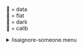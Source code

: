 &#x1F4D7;  = data  
&#x1F4D8;  = flat  
&#x1F4D9;  = dark  
&#x1F4D5;  = calib<details><summary>lisaignore-someone.menu</summary><blockquote><pre><details><summary>lisa_someone_530coronal_flat.cbk</summary><blockquote><pre><details><summary>setupFlat.rcp</summary><blockquote><pre>diffuser	in
cover	out
occ	out
shut	out
calib	out

Integration:0.00 minutes.  Hardware:1.00 minutes. total:1.00 minutes  </pre></blockquote></details><details><summary>setupDark.rcp</summary><blockquote><pre>shut	in

Integration:0.00 minutes.  Hardware:0.00 minutes. total:0.00 minutes  </pre></blockquote></details><details><summary>&#x1F4D9; [dark_01wave_1beam_16sums_10rep_BOTH.rcp](tuningplots/dark_01wave_1beam_16sums_10rep_BOTH.rcp.png)</summary><blockquote><pre>shut	in
&#x1F4D9; data	rcam	both	656.28	16
&#x1F4D9; data	rcam	both	656.28	16
&#x1F4D9; data	rcam	both	656.28	16
&#x1F4D9; data	rcam	both	656.28	16
&#x1F4D9; data	rcam	both	656.28	16
&#x1F4D9; data	rcam	both	656.28	16
&#x1F4D9; data	rcam	both	656.28	16
&#x1F4D9; data	rcam	both	656.28	16
&#x1F4D9; data	rcam	both	656.28	16
&#x1F4D9; data	rcam	both	656.28	16

Integration:1.05 minutes.  Hardware:0.00 minutes. total:1.05 minutes  </pre></blockquote></details><details><summary>setupFlat.rcp</summary><blockquote><pre>diffuser	in
cover	out
occ	out
shut	out
calib	out

Integration:0.00 minutes.  Hardware:1.00 minutes. total:1.00 minutes  </pre></blockquote></details><details><summary>530_FW.rcp</summary><blockquote><pre>prefilterrange	530

Integration:0.00 minutes.  Hardware:0.42 minutes. total:0.42 minutes  </pre></blockquote></details><details><summary>&#x1F4D8; [lisa_someone_530_05wave_2beam_16sums_4rep_BOTH.rcp](tuningplots/lisa_someone_530_05wave_2beam_16sums_4rep_BOTH.rcp.png)</summary><blockquote><pre>shut	out
&#x1F4D8; data	rcam	both	530.23	16
&#x1F4D8; data	rcam	both	530.26	16
&#x1F4D8; data	rcam	both	530.29	16
&#x1F4D8; data	rcam	both	530.32	16
&#x1F4D8; data	rcam	both	530.35	16
&#x1F4D8; data	tcam	both	530.23	16
&#x1F4D8; data	tcam	both	530.26	16
&#x1F4D8; data	tcam	both	530.29	16
&#x1F4D8; data	tcam	both	530.32	16
&#x1F4D8; data	tcam	both	530.35	16
&#x1F4D8; data	rcam	both	530.23	16
&#x1F4D8; data	rcam	both	530.26	16
&#x1F4D8; data	rcam	both	530.29	16
&#x1F4D8; data	rcam	both	530.32	16
&#x1F4D8; data	rcam	both	530.35	16
&#x1F4D8; data	tcam	both	530.23	16
&#x1F4D8; data	tcam	both	530.26	16
&#x1F4D8; data	tcam	both	530.29	16
&#x1F4D8; data	tcam	both	530.32	16
&#x1F4D8; data	tcam	both	530.35	16
&#x1F4D8; data	rcam	both	530.23	16
&#x1F4D8; data	rcam	both	530.26	16
&#x1F4D8; data	rcam	both	530.29	16
&#x1F4D8; data	rcam	both	530.32	16
&#x1F4D8; data	rcam	both	530.35	16
&#x1F4D8; data	tcam	both	530.23	16
&#x1F4D8; data	tcam	both	530.26	16
&#x1F4D8; data	tcam	both	530.29	16
&#x1F4D8; data	tcam	both	530.32	16
&#x1F4D8; data	tcam	both	530.35	16
&#x1F4D8; data	rcam	both	530.23	16
&#x1F4D8; data	rcam	both	530.26	16
&#x1F4D8; data	rcam	both	530.29	16
&#x1F4D8; data	rcam	both	530.32	16
&#x1F4D8; data	rcam	both	530.35	16
&#x1F4D8; data	tcam	both	530.23	16
&#x1F4D8; data	tcam	both	530.26	16
&#x1F4D8; data	tcam	both	530.29	16
&#x1F4D8; data	tcam	both	530.32	16
&#x1F4D8; data	tcam	both	530.35	16

Integration:4.20 minutes.  Hardware:0.00 minutes. total:4.20 minutes  </pre></blockquote></details><details><summary>setupDark.rcp</summary><blockquote><pre>shut	in

Integration:0.00 minutes.  Hardware:0.00 minutes. total:0.00 minutes  </pre></blockquote></details>
Integration:5.25 minutes.  Hardware:2.42 minutes. total:7.66 minutes  </pre></blockquote></details><details><summary>lisa_someone_530coronal_flat.cbk</summary><blockquote><pre><details><summary>setupFlat.rcp</summary><blockquote><pre>diffuser	in
cover	out
occ	out
shut	out
calib	out

Integration:0.00 minutes.  Hardware:1.00 minutes. total:1.00 minutes  </pre></blockquote></details><details><summary>setupDark.rcp</summary><blockquote><pre>shut	in

Integration:0.00 minutes.  Hardware:0.00 minutes. total:0.00 minutes  </pre></blockquote></details><details><summary>&#x1F4D9; [dark_01wave_1beam_16sums_10rep_BOTH.rcp](tuningplots/dark_01wave_1beam_16sums_10rep_BOTH.rcp.png)</summary><blockquote><pre>shut	in
&#x1F4D9; data	rcam	both	656.28	16
&#x1F4D9; data	rcam	both	656.28	16
&#x1F4D9; data	rcam	both	656.28	16
&#x1F4D9; data	rcam	both	656.28	16
&#x1F4D9; data	rcam	both	656.28	16
&#x1F4D9; data	rcam	both	656.28	16
&#x1F4D9; data	rcam	both	656.28	16
&#x1F4D9; data	rcam	both	656.28	16
&#x1F4D9; data	rcam	both	656.28	16
&#x1F4D9; data	rcam	both	656.28	16

Integration:1.05 minutes.  Hardware:0.00 minutes. total:1.05 minutes  </pre></blockquote></details><details><summary>setupFlat.rcp</summary><blockquote><pre>diffuser	in
cover	out
occ	out
shut	out
calib	out

Integration:0.00 minutes.  Hardware:1.00 minutes. total:1.00 minutes  </pre></blockquote></details><details><summary>530_FW.rcp</summary><blockquote><pre>prefilterrange	530

Integration:0.00 minutes.  Hardware:0.42 minutes. total:0.42 minutes  </pre></blockquote></details><details><summary>&#x1F4D8; [lisa_someone_530_05wave_2beam_16sums_4rep_BOTH.rcp](tuningplots/lisa_someone_530_05wave_2beam_16sums_4rep_BOTH.rcp.png)</summary><blockquote><pre>shut	out
&#x1F4D8; data	rcam	both	530.23	16
&#x1F4D8; data	rcam	both	530.26	16
&#x1F4D8; data	rcam	both	530.29	16
&#x1F4D8; data	rcam	both	530.32	16
&#x1F4D8; data	rcam	both	530.35	16
&#x1F4D8; data	tcam	both	530.23	16
&#x1F4D8; data	tcam	both	530.26	16
&#x1F4D8; data	tcam	both	530.29	16
&#x1F4D8; data	tcam	both	530.32	16
&#x1F4D8; data	tcam	both	530.35	16
&#x1F4D8; data	rcam	both	530.23	16
&#x1F4D8; data	rcam	both	530.26	16
&#x1F4D8; data	rcam	both	530.29	16
&#x1F4D8; data	rcam	both	530.32	16
&#x1F4D8; data	rcam	both	530.35	16
&#x1F4D8; data	tcam	both	530.23	16
&#x1F4D8; data	tcam	both	530.26	16
&#x1F4D8; data	tcam	both	530.29	16
&#x1F4D8; data	tcam	both	530.32	16
&#x1F4D8; data	tcam	both	530.35	16
&#x1F4D8; data	rcam	both	530.23	16
&#x1F4D8; data	rcam	both	530.26	16
&#x1F4D8; data	rcam	both	530.29	16
&#x1F4D8; data	rcam	both	530.32	16
&#x1F4D8; data	rcam	both	530.35	16
&#x1F4D8; data	tcam	both	530.23	16
&#x1F4D8; data	tcam	both	530.26	16
&#x1F4D8; data	tcam	both	530.29	16
&#x1F4D8; data	tcam	both	530.32	16
&#x1F4D8; data	tcam	both	530.35	16
&#x1F4D8; data	rcam	both	530.23	16
&#x1F4D8; data	rcam	both	530.26	16
&#x1F4D8; data	rcam	both	530.29	16
&#x1F4D8; data	rcam	both	530.32	16
&#x1F4D8; data	rcam	both	530.35	16
&#x1F4D8; data	tcam	both	530.23	16
&#x1F4D8; data	tcam	both	530.26	16
&#x1F4D8; data	tcam	both	530.29	16
&#x1F4D8; data	tcam	both	530.32	16
&#x1F4D8; data	tcam	both	530.35	16

Integration:4.20 minutes.  Hardware:0.00 minutes. total:4.20 minutes  </pre></blockquote></details><details><summary>setupDark.rcp</summary><blockquote><pre>shut	in

Integration:0.00 minutes.  Hardware:0.00 minutes. total:0.00 minutes  </pre></blockquote></details>
Integration:5.25 minutes.  Hardware:2.42 minutes. total:7.66 minutes  </pre></blockquote></details></pre></blockquote></details>